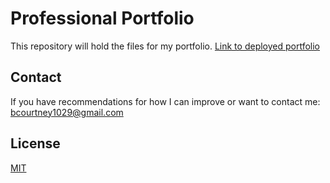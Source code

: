 # Professional Portfolio

This repository will hold the files for my portfolio.
[Link to deployed portfolio](https://bcourtney1029.github.io/Portfolio/)

## Contact
If you have recommendations for how I can improve or want to contact me:
bcourtney1029@gmail.com

## License
[MIT](https://choosealicense.com/licenses/mit/)
